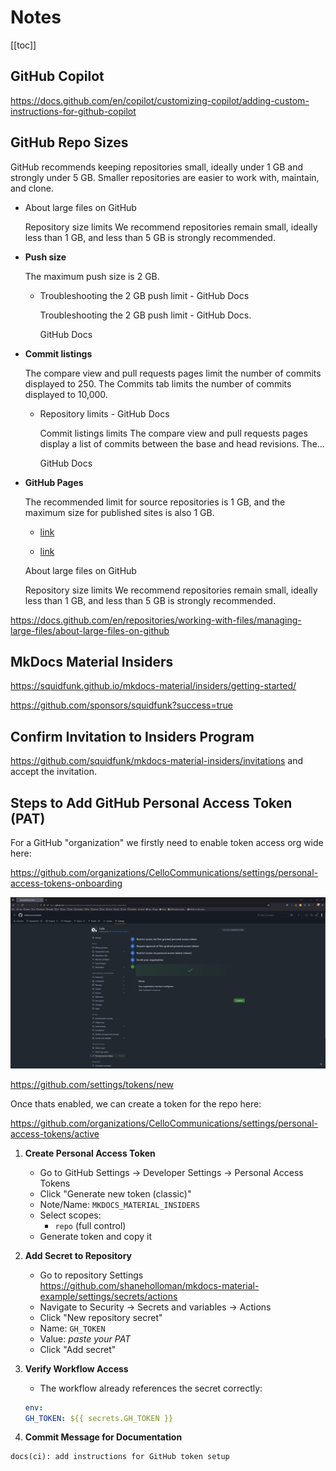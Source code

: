 # Notes

[[toc]]

## GitHub Copilot

<https://docs.github.com/en/copilot/customizing-copilot/adding-custom-instructions-for-github-copilot>

## GitHub Repo Sizes

GitHub recommends keeping repositories small, ideally under 1 GB and strongly under 5 GB. Smaller repositories are easier to work with, maintain, and clone.

* [](https://docs.github.com/repositories/working-with-files/managing-large-files/about-large-files-on-github)

    About large files on GitHub

    Repository size limits We recommend repositories remain small, ideally less than 1 GB, and less than 5 GB is strongly recommended.

* **Push size**

    The maximum push size is 2 GB.

    * [](https://docs.github.com/en/get-started/using-git/troubleshooting-the-2-gb-push-limit#:~:text=Troubleshooting%20the%202%20GB%20push%20limit%20%2D%20GitHub%20Docs.)

        Troubleshooting the 2 GB push limit - GitHub Docs

        Troubleshooting the 2 GB push limit - GitHub Docs.

        GitHub Docs

* **Commit listings**

    The compare view and pull requests pages limit the number of commits displayed to 250. The Commits tab limits the number of commits displayed to 10,000.

    * [](https://docs.github.com/en/repositories/creating-and-managing-repositories/repository-limits)

        Repository limits - GitHub Docs

        Commit listings limits The compare view and pull requests pages display a list of commits between the base and head revisions. The...

        GitHub Docs

* **GitHub Pages**

    The recommended limit for source repositories is 1 GB, and the maximum size for published sites is also 1 GB.

    * [link](https://docs.github.com/en/enterprise-server@3.13/pages/getting-started-with-github-pages/about-github-pages#:~:text=GitHub%20Pages%20source%20repositories%20have,no%20larger%20than%201%20GB.)

    * [link](https://docs.github.com/repositories/working-with-files/managing-large-files/about-large-files-on-github)

    About large files on GitHub

    Repository size limits We recommend repositories remain small, ideally less than 1 GB, and less than 5 GB is strongly recommended.

<https://docs.github.com/en/repositories/working-with-files/managing-large-files/about-large-files-on-github>

## MkDocs Material Insiders

<https://squidfunk.github.io/mkdocs-material/insiders/getting-started/>

<https://github.com/sponsors/squidfunk?success=true>

## Confirm Invitation to Insiders Program

<https://github.com/squidfunk/mkdocs-material-insiders/invitations> and accept the invitation.

## Steps to Add GitHub Personal Access Token (PAT)

For a GitHub "organization" we firstly need to enable token access org wide here:

<https://github.com/organizations/CelloCommunications/settings/personal-access-tokens-onboarding>

![Token Access Enable](token-access-enable.png)

<https://github.com/settings/tokens/new>

Once thats enabled, we can create a token for the repo here:

<https://github.com/organizations/CelloCommunications/settings/personal-access-tokens/active>

1. **Create Personal Access Token**
   * Go to GitHub Settings → Developer Settings → Personal Access Tokens
   * Click "Generate new token (classic)"
   * Note/Name: `MKDOCS_MATERIAL_INSIDERS`
   * Select scopes:
     * `repo` (full control)
   * Generate token and copy it

2. **Add Secret to Repository**
   * Go to repository Settings <https://github.com/shaneholloman/mkdocs-material-example/settings/secrets/actions>
   * Navigate to Security → Secrets and variables → Actions
   * Click "New repository secret"
   * Name: `GH_TOKEN`
   * Value: *paste your PAT*
   * Click "Add secret"

3. **Verify Workflow Access**
   * The workflow already references the secret correctly:

    ```yaml
    env:
    GH_TOKEN: ${{ secrets.GH_TOKEN }}
    ```

4. **Commit Message for Documentation**

```txt
docs(ci): add instructions for GitHub token setup
```
